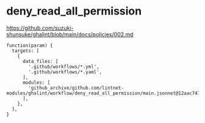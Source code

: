# deny_read_all_permission

https://github.com/suzuki-shunsuke/ghalint/blob/main/docs/policies/002.md

```jsonnet
function(param) {
  targets: [
    {
      data_files: [
        '.github/workflows/*.yml',
        '.github/workflows/*.yaml',
      ],
      modules: [
        'github_archive/github.com/lintnet-modules/ghalint/workflow/deny_read_all_permission/main.jsonnet@12aac7476916a42e9de8646ac75c98274cfe8521:v0.3.2',
      ],
    },
  ],
}
```
